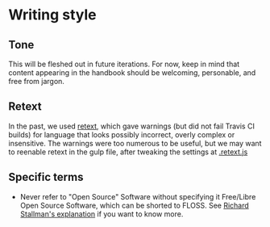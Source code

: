# Writing style

## Tone

This will be fleshed out in future iterations. For now, keep in mind that content appearing in the handbook should be welcoming, personable, and free from jargon.

## Retext

In the past, we used [retext](https://github.com/wooorm/retext/), which gave warnings (but did not fail Travis CI builds) for language that looks possibly incorrect, overly complex or insensitive. The warnings were too numerous to be useful, but we may want to reenable retext in the gulp file, after tweaking the settings at [.retext.js](https://github.com/CivicActions/handbook/blob/master/.retext.js)

## Specific terms

*   Never refer to "Open Source" Software without specifying it Free/Libre Open Source Software, which can be shorted to FLOSS. See [Richard Stallman's explanation](https://www.gnu.org/philosophy/floss-and-foss.en.html) if you want to know more.
